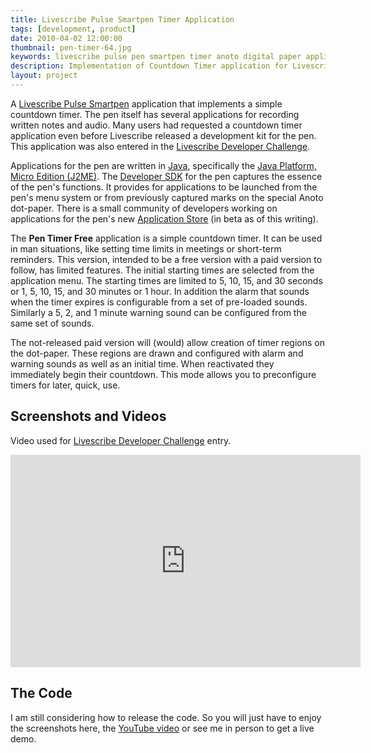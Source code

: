 ```yaml
---
title: Livescribe Pulse Smartpen Timer Application
tags: [development, product]
date: 2010-04-02 12:00:00
thumbnail: pen-timer-64.jpg
keywords: livescribe pulse pen smartpen timer anoto digital paper application java
description: Implementation of Countdown Timer application for Livescribe's Pulse Smartpen
layout: project
---
```

A <a href="http://livescribe.com">Livescribe Pulse Smartpen</a> application that implements a simple countdown timer. The pen itself has several applications for recording written notes and audio. Many users had requested a countdown timer application even before Livescribe released a development kit for the pen. This application was also entered in the <a href="http://www.facebook.com/livescribe#!/livescribe?v=app_194322499426">Livescribe Developer Challenge</a>.

Applications for the pen are written in <a href="http://java.sun.com">Java</a>, specifically the <a href="http://java.sun.com/javame">Java Platform, Micro Edition (J2ME)</a>. The <a href="http://livescribe.com/developer">Developer SDK</a> for the pen captures the essence of the pen's functions. It provides for applications to be launched from the pen's menu system or from previously captured marks on the special Anoto dot-paper. There is a small community of developers working on applications for the pen's new <a href="http://www.livescribe.com/store/">Application Store</a> (in beta as of this writing).

The <b>Pen Timer Free</b> application is a simple countdown timer. It can be used in man situations, like setting time limits in meetings or short-term reminders. This version, intended to be a free version with a paid version to follow, has limited features. The initial starting times are selected from the application menu. The starting times are limited to 5, 10, 15, and 30 seconds or 1, 5, 10, 15, and 30 minutes or 1 hour. In addition the alarm that sounds when the timer expires is configurable from a set of pre-loaded sounds. Similarly a 5, 2, and 1 minute warning sound can be configured from the same set of sounds.

The not-released paid version will (would) allow creation of timer regions on the dot-paper. These regions are drawn and configured with alarm and warning sounds as well as an initial time. When reactivated they immediately begin their countdown. This mode allows you to preconfigure timers for later, quick, use.

## Screenshots and Videos

Video used for <a href="http://www.facebook.com/livescribe#!/livescribe?v=app_194322499426">Livescribe Developer Challenge</a> entry.

<embed src="http://www.youtube.com/v/eD8nUVbAvCo&hl=en_US&fs=1&" type="application/x-shockwave-flash" allowscriptaccess="always" allowfullscreen="true" width="560" height="340"></embed>

## The Code
I am still considering how to release the code. So you will just have to enjoy the screenshots here, the <a href="http://www.youtube.com/watch?v=eD8nUVbAvCo">YouTube video</a> or see me in person to get a live demo.
